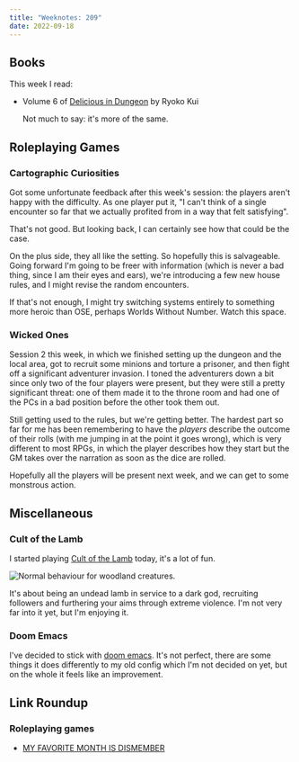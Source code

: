 ```yaml
---
title: "Weeknotes: 209"
date: 2022-09-18
---
```


## Books

This week I read:

- Volume 6 of [Delicious in Dungeon][] by Ryoko Kui

  Not much to say: it's more of the same.

[Delicious in Dungeon]: https://en.wikipedia.org/wiki/Delicious_in_Dungeon


## Roleplaying Games

### Cartographic Curiosities

Got some unfortunate feedback after this week's session: the players aren't
happy with the difficulty.  As one player put it, "I can't think of a single
encounter so far that we actually profited from in a way that felt satisfying".

That's not good.  But looking back, I can certainly see how that could be the
case.

On the plus side, they all like the setting.  So hopefully this is salvageable.
Going forward I'm going to be freer with information (which is never a bad
thing, since I am their eyes and ears), we're introducing a few new house rules,
and I might revise the random encounters.

If that's not enough, I might try switching systems entirely to something more
heroic than OSE, perhaps Worlds Without Number.  Watch this space.

### Wicked Ones

Session 2 this week, in which we finished setting up the dungeon and the local
area, got to recruit some minions and torture a prisoner, and then fight off a
significant adventurer invasion.  I toned the adventurers down a bit since only
two of the four players were present, but they were still a pretty significant
threat: one of them made it to the throne room and had one of the PCs in a bad
position before the other took them out.

Still getting used to the rules, but we're getting better.  The hardest part so
far for me has been remembering to have the *players* describe the outcome of
their rolls (with me jumping in at the point it goes wrong), which is very
different to most RPGs, in which the player describes how they start but the GM
takes over the narration as soon as the dice are rolled.

Hopefully all the players will be present next week, and we can get to some
monstrous action.


## Miscellaneous

### Cult of the Lamb

I started playing [Cult of the Lamb][] today, it's a lot of fun.

![Normal behaviour for woodland creatures.](weeknotes-209/cult-of-the-lamb.jpg)

It's about being an undead lamb in service to a dark god, recruiting followers
and furthering your aims through extreme violence.  I'm not very far into it
yet, but I'm enjoying it.

[Cult of the Lamb]: https://store.steampowered.com/app/1313140/Cult_of_the_Lamb/

### Doom Emacs

I've decided to stick with [doom emacs][].  It's not perfect, there are some
things it does differently to my old config which I'm not decided on yet, but on
the whole it feels like an improvement.

[doom emacs]: https://doomemacs.org/


## Link Roundup

### Roleplaying games

- [MY FAVORITE MONTH IS DISMEMBER](https://goblinpunch.blogspot.com/2016/01/my-favorite-month-is-dismember.html)
